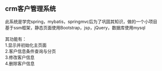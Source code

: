 ## crm客户管理系统<br>
此系统是学完spring，mybatis，springmvc后为了巩固其知识，做的一个小项目<br>
基于ssm框架，静态页面使用Bootstrap，jsp，jQuery，数据库使用mysql<br>
<br>
其功能有：<br>
  1.显示并初始化主页面<br>
  2.客户信息条件查询与分页<br>
  3.修改客户信息<br>
  4.删除客户信息<br>
